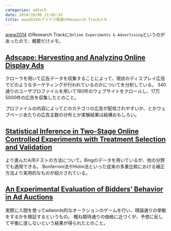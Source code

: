 ```yaml
---
categories: adtech
date: 2014/10/06 21:05:33
title: www2014のアドテク関連のResearch Trackメモ
---
```


[www2014](http://www2014.kr/program/research-track/ ) のResearch Trackに`Online Experiments & Advertising`というのがあったので、概要だけメモ。


## [Adscape: Harvesting and Analyzing Online Display Ads](http://dl.acm.org/citation.cfm?id=2567992)

クローラを用いて広告データを収集することによって、現状のディスプレイ広告でどのようなターゲティングが行われているのかについてを分析している。
340通りのユーザプロファイルを用いて180件のウェブサイトをクロールし、17万5000件の広告を収集したとのこと。

プロファイルの内容によってどのカテゴリの広告が配信されやすいか、とかウェブページあたりの広告主数の分布とか実験結果は結構おもしろい。


## [Statistical Inference in Two-Stage Online Controlled Experiments with Treatment Selection and Validation](http://dl.acm.org/citation.cfm?id=2568028)

より進んだA/Bテストの方法について。Bingのデータを用いているが、他の分野でも適用できる。
Bonferroni法やHolm法といった従来の多重比較における補正方法より実用的なものが紹介されている。

## [An Experimental Evaluation of Bidders’ Behavior in Ad Auctions](http://dl.acm.org/citation.cfm?id=2568004)

実際に人間を使ってadwords的なオークションのゲームを行い、理論通りの挙動をするかを検証するというもの。
概ね期待通りの価格に近づくが、予想に反して平衡に逹しないという結果が得られたとのこと。
